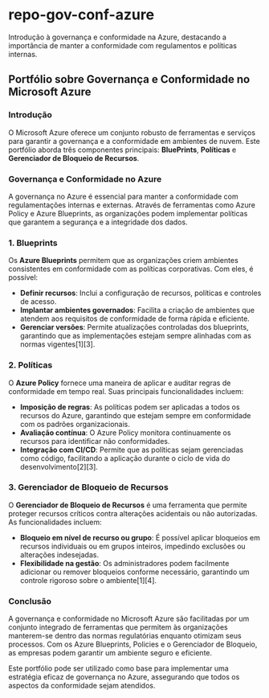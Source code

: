 # repo-gov-conf-azure
Introdução à governança e conformidade na Azure, destacando a importância de manter a conformidade com regulamentos e políticas internas.
## Portfólio sobre Governança e Conformidade no Microsoft Azure

### Introdução
O Microsoft Azure oferece um conjunto robusto de ferramentas e serviços para garantir a governança e a conformidade em ambientes de nuvem. Este portfólio aborda três componentes principais: **BluePrints**, **Políticas** e **Gerenciador de Bloqueio de Recursos**.

### Governança e Conformidade no Azure
A governança no Azure é essencial para manter a conformidade com regulamentações internas e externas. Através de ferramentas como Azure Policy e Azure Blueprints, as organizações podem implementar políticas que garantem a segurança e a integridade dos dados.

### **1. Blueprints**
Os **Azure Blueprints** permitem que as organizações criem ambientes consistentes em conformidade com as políticas corporativas. Com eles, é possível:

- **Definir recursos**: Inclui a configuração de recursos, políticas e controles de acesso.
- **Implantar ambientes governados**: Facilita a criação de ambientes que atendem aos requisitos de conformidade de forma rápida e eficiente.
- **Gerenciar versões**: Permite atualizações controladas dos blueprints, garantindo que as implementações estejam sempre alinhadas com as normas vigentes[1][3].

### **2. Políticas**
O **Azure Policy** fornece uma maneira de aplicar e auditar regras de conformidade em tempo real. Suas principais funcionalidades incluem:

- **Imposição de regras**: As políticas podem ser aplicadas a todos os recursos do Azure, garantindo que estejam sempre em conformidade com os padrões organizacionais.
- **Avaliação contínua**: O Azure Policy monitora continuamente os recursos para identificar não conformidades.
- **Integração com CI/CD**: Permite que as políticas sejam gerenciadas como código, facilitando a aplicação durante o ciclo de vida do desenvolvimento[2][3].

### **3. Gerenciador de Bloqueio de Recursos**
O **Gerenciador de Bloqueio de Recursos** é uma ferramenta que permite proteger recursos críticos contra alterações acidentais ou não autorizadas. As funcionalidades incluem:

- **Bloqueio em nível de recurso ou grupo**: É possível aplicar bloqueios em recursos individuais ou em grupos inteiros, impedindo exclusões ou alterações indesejadas.
- **Flexibilidade na gestão**: Os administradores podem facilmente adicionar ou remover bloqueios conforme necessário, garantindo um controle rigoroso sobre o ambiente[1][4].

### Conclusão
A governança e conformidade no Microsoft Azure são facilitadas por um conjunto integrado de ferramentas que permitem às organizações manterem-se dentro das normas regulatórias enquanto otimizam seus processos. Com os Azure Blueprints, Policies e o Gerenciador de Bloqueio, as empresas podem garantir um ambiente seguro e eficiente.

Este portfólio pode ser utilizado como base para implementar uma estratégia eficaz de governança no Azure, assegurando que todos os aspectos da conformidade sejam atendidos.

